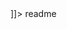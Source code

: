 <snippet>
  <content><![CDATA[
# ${Game Store}
- online store for pc games
## Installation
- used npm backage ( Nodejs command prompt )  to install the following :
1)bootstrap backage ( css - js )
2)Angular backage
3)font awesome backage
4)animate css backage
and using external libraries like ( Swiper js - wow.js ) with some custom work like ( slider js file )
## Usage
- first added css includes in the ( header ) and js includes before ( body ) tag end.
- second create site navbar using bootstrap components and some css3 animations as you will see in stylesheet.
	- create slider component with custom jquery code as you will see in slider.js file.
- third get the json url content using angular js ($http.get() - ng-repeat ).
- fourth add the content in swiper carousel by viewing 5 items in first view .
- fifth add the items animation using wowjs and css delay .
- finally tested it on desktop , tablet and mobile and it working with me.


]]></content>
  <tabTrigger>readme</tabTrigger>
</snippet>